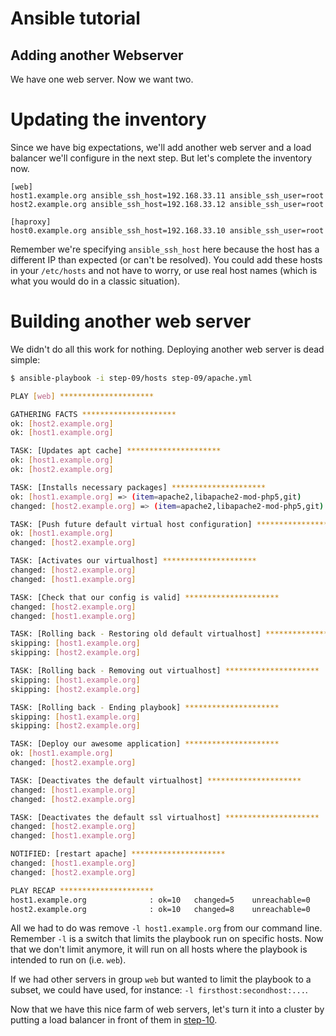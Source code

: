 Ansible tutorial
================

Adding another Webserver
-------------------------

We have one web server. Now we want two.

# Updating the inventory

Since we have big expectations, we'll add another web server and a load
balancer we'll configure in the next step. But let's complete the inventory now.

```
[web]
host1.example.org ansible_ssh_host=192.168.33.11 ansible_ssh_user=root
host2.example.org ansible_ssh_host=192.168.33.12 ansible_ssh_user=root

[haproxy]
host0.example.org ansible_ssh_host=192.168.33.10 ansible_ssh_user=root
```

Remember we're specifying `ansible_ssh_host` here because the host has a
different IP than expected (or can't be resolved). You could add these hosts
in your `/etc/hosts` and not have to worry, or use real host names (which is
what you would do in a classic situation).

# Building another web server

We didn't do all this work for nothing. Deploying another web server is dead 
simple:

```bash
$ ansible-playbook -i step-09/hosts step-09/apache.yml

PLAY [web] ********************* 

GATHERING FACTS ********************* 
ok: [host2.example.org]
ok: [host1.example.org]

TASK: [Updates apt cache] ********************* 
ok: [host1.example.org]
ok: [host2.example.org]

TASK: [Installs necessary packages] ********************* 
ok: [host1.example.org] => (item=apache2,libapache2-mod-php5,git)
changed: [host2.example.org] => (item=apache2,libapache2-mod-php5,git)

TASK: [Push future default virtual host configuration] ********************* 
ok: [host1.example.org]
changed: [host2.example.org]

TASK: [Activates our virtualhost] ********************* 
changed: [host2.example.org]
changed: [host1.example.org]

TASK: [Check that our config is valid] ********************* 
changed: [host2.example.org]
changed: [host1.example.org]

TASK: [Rolling back - Restoring old default virtualhost] ********************* 
skipping: [host1.example.org]
skipping: [host2.example.org]

TASK: [Rolling back - Removing out virtualhost] ********************* 
skipping: [host1.example.org]
skipping: [host2.example.org]

TASK: [Rolling back - Ending playbook] ********************* 
skipping: [host1.example.org]
skipping: [host2.example.org]

TASK: [Deploy our awesome application] ********************* 
ok: [host1.example.org]
changed: [host2.example.org]

TASK: [Deactivates the default virtualhost] ********************* 
changed: [host1.example.org]
changed: [host2.example.org]

TASK: [Deactivates the default ssl virtualhost] ********************* 
changed: [host2.example.org]
changed: [host1.example.org]

NOTIFIED: [restart apache] ********************* 
changed: [host1.example.org]
changed: [host2.example.org]

PLAY RECAP ********************* 
host1.example.org              : ok=10   changed=5    unreachable=0    failed=0    
host2.example.org              : ok=10   changed=8    unreachable=0    failed=0    
```

All we had to do was remove `-l host1.example.org` from our command line. Remember 
`-l` is a switch that limits the playbook run on specific hosts. Now that we don't 
limit anymore, it will run on all hosts where the playbook is intended to run on 
(i.e. `web`).

If we had other servers in group `web` but wanted to limit the playbook to a subset, 
we could have used, for instance: `-l firsthost:secondhost:...`.

Now that we have this nice farm of web servers, let's turn it into a cluster by 
putting a load balancer in front of them in [step-10](https://github.com/leucos/ansible-tuto/tree/master/step-10).
